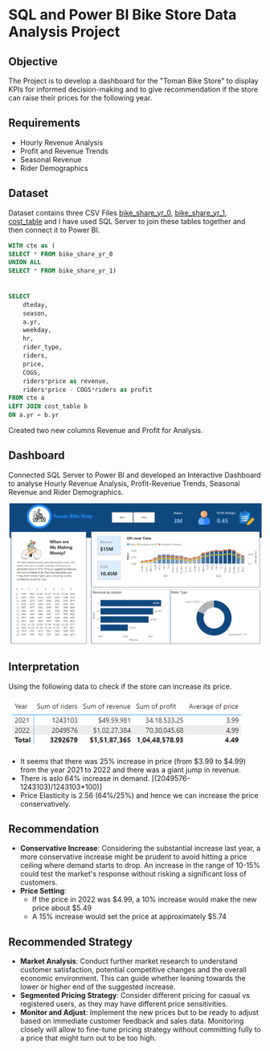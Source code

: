 # SQL and Power BI Bike Store Data Analysis Project 

## Objective
The Project is to develop a dashboard for the "Toman Bike Store" to display KPIs for informed decision-making and to give recommendation if the store can raise their prices for the following year.

## Requirements
- Hourly Revenue Analysis
- Profit and Revenue Trends
- Seasonal Revenue
- Rider Demographics

## Dataset
Dataset contains three CSV Files [bike_share_yr_0](https://github.com/AkarshGM/SQL-and-Power-BI-Bike-shop-Project/blob/main/bike_share_yr_0.csv), [bike_share_yr_1](https://github.com/AkarshGM/SQL-and-Power-BI-Bike-shop-Project/blob/main/bike_share_yr_1.csv), [cost_table](https://github.com/AkarshGM/SQL-and-Power-BI-Bike-shop-Project/blob/main/cost_table.csv) and I have used SQL Server to join these tables together and then connect it to Power BI.
```sql
WITH cte as (
SELECT * FROM bike_share_yr_0
UNION ALL
SELECT * FROM bike_share_yr_1)


SELECT 
	dteday,
	season,
	a.yr,
	weekday,
	hr,
	rider_type,
	riders,
	price,
	COGS,
	riders*price as revenue,
	riders*price - COGS*riders as profit
FROM cte a
LEFT JOIN cost_table b
ON a.yr = b.yr
```
Created two new columns Revenue and Profit for Analysis.

## Dashboard
Connected SQL Server to Power BI and developed an Interactive Dashboard to analyse Hourly Revenue Analysis, Profit-Revenue Trends, Seasonal Revenue and Rider Demographics. 

![Dashboard](https://github.com/AkarshGM/SQL-and-Power-BI-Bike-shop-Project/blob/main/Power%20BI%20Dashboard.png)

## Interpretation
Using the following data to check if the store can increase its price.

![DATA](https://github.com/AkarshGM/SQL-and-Power-BI-Bike-shop-Project/blob/main/DATA.png)

- It seems that there was 25% increase in price (from $3.99 to $4.99) from the year 2021 to 2022 and there was a giant jump in revenue.
- There is aslo 64% increase in demand. [(2049576-1243103)/1243103*100)]
- Price Elasticity is 2.56 (64%/25%) and hence we can increase the price conservatively.

## Recommendation
- **Conservative Increase**: Considering the substantial increase last year, a more conservative increase might be prudent to avoid hitting a price ceiling where demand starts to drop. An increase in the range of 10-15% could test the market's response without risking a significant loss of customers.
- **Price Setting**:
 	- If the price in 2022 was $4.99, a 10% increase would make the new price about $5.49
    - A 15% increase would set the price at approximately $5.74

## Recommended Strategy
- **Market Analysis**: Conduct further market research to understand customer satisfaction, potential competitive changes and the overall economic environment. This can guide whether leaning towards the lower or higher end of the suggested increase.
- **Segmented Pricing Strategy**: Consider different pricing for casual vs registered users, as they may have different price sensitivities.
- **Monitor and Adjust**: Implement the new prices but to be ready to adjust based on immediate customer feedback and sales data. Monitoring closely will allow to fine-tune pricing strategy without committing fully to a price that might turn out to be too high.



